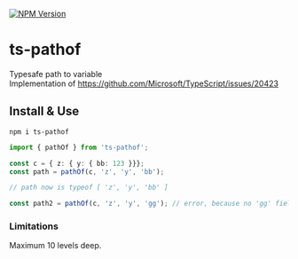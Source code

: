[![NPM Version](https://badge.fury.io/js/ts-pathof.svg?style=flat)](https://www.npmjs.com/package/ts-pathof)

# ts-pathof

Typesafe path to variable  
Implementation of https://github.com/Microsoft/TypeScript/issues/20423

## Install & Use

```
npm i ts-pathof
```

```ts
import { pathOf } from 'ts-pathof';

const c = { z: { y: { bb: 123 }}};
const path = pathOf(c, 'z', 'y', 'bb');

// path now is typeof [ 'z', 'y', 'bb' ]

const path2 = pathOf(c, 'z', 'y', 'gg'); // error, because no 'gg' field in c.z.y
```

### Limitations

Maximum 10 levels deep.